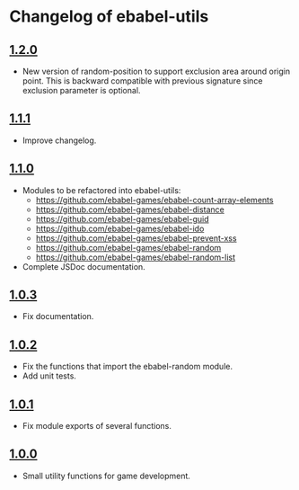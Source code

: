 # Changelog of ebabel-utils

## [1.2.0](https://github.com/ebabel-games/ebabel-utils/releases/tag/v1.2.0)
- New version of random-position to support exclusion area around origin point. This is backward compatible with previous signature since exclusion parameter is optional.

## [1.1.1](https://github.com/ebabel-games/ebabel-utils/releases/tag/v1.1.1)
- Improve changelog.

## [1.1.0](https://github.com/ebabel-games/ebabel-utils/releases/tag/v1.1.0)
- Modules to be refactored into ebabel-utils:
  - https://github.com/ebabel-games/ebabel-count-array-elements
  - https://github.com/ebabel-games/ebabel-distance
  - https://github.com/ebabel-games/ebabel-guid
  - https://github.com/ebabel-games/ebabel-ido
  - https://github.com/ebabel-games/ebabel-prevent-xss
  - https://github.com/ebabel-games/ebabel-random
  - https://github.com/ebabel-games/ebabel-random-list
- Complete JSDoc documentation.

## [1.0.3](https://github.com/ebabel-games/ebabel-utils/releases/tag/v1.0.3)
- Fix documentation.

## [1.0.2](https://github.com/ebabel-games/ebabel-utils/releases/tag/v1.0.2)
- Fix the functions that import the ebabel-random module.
- Add unit tests.

## [1.0.1](https://github.com/ebabel-games/ebabel-utils/releases/tag/v1.0.1)
- Fix module exports of several functions.

## [1.0.0](https://github.com/ebabel-games/ebabel-utils/releases/tag/v1.0.0)
- Small utility functions for game development.
